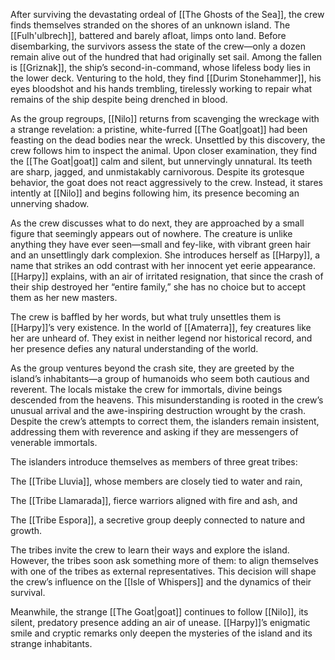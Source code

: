After surviving the devastating ordeal of [[The Ghosts of the Sea]], the crew finds themselves stranded on the shores of an unknown island. The [[Fulh'ulbrech]], battered and barely afloat, limps onto land. Before disembarking, the survivors assess the state of the crew—only a dozen remain alive out of the hundred that had originally set sail. Among the fallen is [[Griznak]], the ship’s second-in-command, whose lifeless body lies in the lower deck. Venturing to the hold, they find [[Durim Stonehammer]], his eyes bloodshot and his hands trembling, tirelessly working to repair what remains of the ship despite being drenched in blood.

As the group regroups, [[Nilo]] returns from scavenging the wreckage with a strange revelation: a pristine, white-furred [[The Goat|goat]] had been feasting on the dead bodies near the wreck. Unsettled by this discovery, the crew follows him to inspect the animal. Upon closer examination, they find the [[The Goat|goat]] calm and silent, but unnervingly unnatural. Its teeth are sharp, jagged, and unmistakably carnivorous. Despite its grotesque behavior, the goat does not react aggressively to the crew. Instead, it stares intently at [[Nilo]] and begins following him, its presence becoming an unnerving shadow.

As the crew discusses what to do next, they are approached by a small figure that seemingly appears out of nowhere. The creature is unlike anything they have ever seen—small and fey-like, with vibrant green hair and an unsettlingly dark complexion. She introduces herself as [[Harpy]], a name that strikes an odd contrast with her innocent yet eerie appearance. [[Harpy]] explains, with an air of irritated resignation, that since the crash of their ship destroyed her “entire family,” she has no choice but to accept them as her new masters.

The crew is baffled by her words, but what truly unsettles them is [[Harpy]]’s very existence. In the world of [[Amaterra]], fey creatures like her are unheard of. They exist in neither legend nor historical record, and her presence defies any natural understanding of the world.

As the group ventures beyond the crash site, they are greeted by the island’s inhabitants—a group of humanoids who seem both cautious and reverent. The locals mistake the crew for immortals, divine beings descended from the heavens. This misunderstanding is rooted in the crew’s unusual arrival and the awe-inspiring destruction wrought by the crash. Despite the crew’s attempts to correct them, the islanders remain insistent, addressing them with reverence and asking if they are messengers of venerable immortals.

The islanders introduce themselves as members of three great tribes:

The [[Tribe Lluvia]], whose members are closely tied to water and rain,

The [[Tribe Llamarada]], fierce warriors aligned with fire and ash, and

The [[Tribe Espora]], a secretive group deeply connected to nature and growth.


The tribes invite the crew to learn their ways and explore the island. However, the tribes soon ask something more of them: to align themselves with one of the tribes as external representatives. This decision will shape the crew’s influence on the [[Isle of Whispers]] and the dynamics of their survival.

Meanwhile, the strange [[The Goat|goat]] continues to follow [[Nilo]], its silent, predatory presence adding an air of unease. [[Harpy]]’s enigmatic smile and cryptic remarks only deepen the mysteries of the island and its strange inhabitants.



